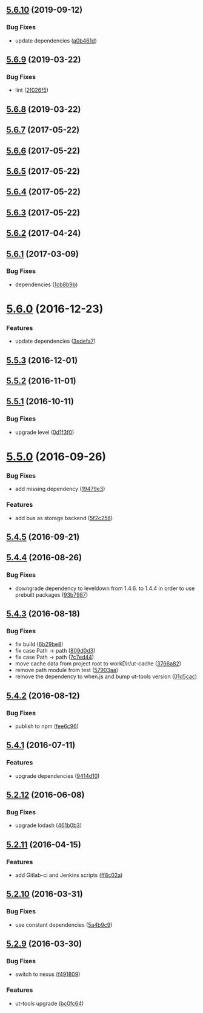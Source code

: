 ## [5.6.10](https://github.com/softwaregroup-bg/ut-cache/compare/v5.6.9...v5.6.10) (2019-09-12)


### Bug Fixes

* update dependencies ([a0b461d](https://github.com/softwaregroup-bg/ut-cache/commit/a0b461d))



## [5.6.9](https://github.com/softwaregroup-bg/ut-cache/compare/v5.6.8...v5.6.9) (2019-03-22)


### Bug Fixes

* lint ([2f026f5](https://github.com/softwaregroup-bg/ut-cache/commit/2f026f5))



<a name="5.6.8"></a>
## [5.6.8](https://github.com/softwaregroup-bg/ut-cache/compare/v5.6.7...v5.6.8) (2019-03-22)



<a name="5.6.7"></a>
## [5.6.7](https://github.com/softwaregroup-bg/ut-cache/compare/v5.6.6...v5.6.7) (2017-05-22)



<a name="5.6.6"></a>
## [5.6.6](https://github.com/softwaregroup-bg/ut-cache/compare/v5.6.5...v5.6.6) (2017-05-22)



<a name="5.6.5"></a>
## [5.6.5](https://github.com/softwaregroup-bg/ut-cache/compare/v5.6.4...v5.6.5) (2017-05-22)



<a name="5.6.4"></a>
## [5.6.4](https://github.com/softwaregroup-bg/ut-cache/compare/v5.6.3...v5.6.4) (2017-05-22)



<a name="5.6.3"></a>
## [5.6.3](https://github.com/softwaregroup-bg/ut-cache/compare/v5.6.2...v5.6.3) (2017-05-22)



<a name="5.6.2"></a>
## [5.6.2](https://github.com/softwaregroup-bg/ut-cache/compare/v5.6.1...v5.6.2) (2017-04-24)



<a name="5.6.1"></a>
## [5.6.1](https://github.com/softwaregroup-bg/ut-cache/compare/v5.6.0...v5.6.1) (2017-03-09)


### Bug Fixes

* dependencies ([1cb8b9b](https://github.com/softwaregroup-bg/ut-cache/commit/1cb8b9b))



<a name="5.6.0"></a>
# [5.6.0](https://github.com/softwaregroup-bg/ut-cache/compare/v5.5.3...v5.6.0) (2016-12-23)


### Features

* update dependencies ([3edefa7](https://github.com/softwaregroup-bg/ut-cache/commit/3edefa7))



<a name="5.5.3"></a>
## [5.5.3](https://github.com/softwaregroup-bg/ut-cache/compare/v5.5.2...v5.5.3) (2016-12-01)



<a name="5.5.2"></a>
## [5.5.2](https://github.com/softwaregroup-bg/ut-cache/compare/v5.5.1...v5.5.2) (2016-11-01)



<a name="5.5.1"></a>
## [5.5.1](https://github.com/softwaregroup-bg/ut-cache/compare/v5.5.0...v5.5.1) (2016-10-11)


### Bug Fixes

* upgrade level ([0d1f3f0](https://github.com/softwaregroup-bg/ut-cache/commit/0d1f3f0))



<a name="5.5.0"></a>
# [5.5.0](https://github.com/softwaregroup-bg/ut-cache/compare/v5.4.5...v5.5.0) (2016-09-26)


### Bug Fixes

* add missing dependency ([19479e3](https://github.com/softwaregroup-bg/ut-cache/commit/19479e3))


### Features

* add bus as storage backend ([5f2c256](https://github.com/softwaregroup-bg/ut-cache/commit/5f2c256))



<a name="5.4.5"></a>
## [5.4.5](https://github.com/softwaregroup-bg/ut-cache/compare/v5.4.4...v5.4.5) (2016-09-21)



<a name="5.4.4"></a>
## [5.4.4](https://github.com/softwaregroup-bg/ut-cache/compare/v5.4.3...v5.4.4) (2016-08-26)


### Bug Fixes

* downgrade dependency to leveldown from 1.4.6. to 1.4.4 in order to use prebuilt packages ([93b7987](https://github.com/softwaregroup-bg/ut-cache/commit/93b7987))



<a name="5.4.3"></a>
## [5.4.3](https://github.com/softwaregroup-bg/ut-cache/compare/v5.4.2...v5.4.3) (2016-08-18)


### Bug Fixes

* fix build ([6b29be8](https://github.com/softwaregroup-bg/ut-cache/commit/6b29be8))
* fix case Path -> path ([809d0d3](https://github.com/softwaregroup-bg/ut-cache/commit/809d0d3))
* fix case Path -> path ([7c7ed44](https://github.com/softwaregroup-bg/ut-cache/commit/7c7ed44))
* move cache data from project root to workDir/ut-cache ([3766a82](https://github.com/softwaregroup-bg/ut-cache/commit/3766a82))
* remove path module from test ([57903aa](https://github.com/softwaregroup-bg/ut-cache/commit/57903aa))
* remove the dependency to when.js and bump ut-tools version ([01d5cac](https://github.com/softwaregroup-bg/ut-cache/commit/01d5cac))



<a name="5.4.2"></a>
## [5.4.2](https://github.com/softwaregroup-bg/ut-cache/compare/v5.4.1...v5.4.2) (2016-08-12)


### Bug Fixes

* publish to npm ([fee6c96](https://github.com/softwaregroup-bg/ut-cache/commit/fee6c96))



<a name="5.4.1"></a>
## [5.4.1](https://git.softwaregroup.com/ut5/ut-cache/compare/v5.2.12...v5.4.1) (2016-07-11)


### Features

* upgrade dependencies ([9414d10](https://git.softwaregroup.com/ut5/ut-cache/commit/9414d10))



<a name="5.2.12"></a>
## [5.2.12](https://git.softwaregroup.com/ut5/ut-cache/compare/v5.2.11...v5.2.12) (2016-06-08)


### Bug Fixes

* upgrade lodash ([461b0b3](https://git.softwaregroup.com/ut5/ut-cache/commit/461b0b3))



<a name="5.2.11"></a>
## [5.2.11](https://git.softwaregroup.com/ut5/ut-cache/compare/v5.2.10...v5.2.11) (2016-04-15)


### Features

* add Gitlab-ci and Jenkins scripts ([ff8c02a](https://git.softwaregroup.com/ut5/ut-cache/commit/ff8c02a))



<a name="5.2.10"></a>
## [5.2.10](https://git.softwaregroup.com/ut5/ut-cache/compare/v5.2.9...v5.2.10) (2016-03-31)


### Bug Fixes

* use constant dependencies ([5a4b9c9](https://git.softwaregroup.com/ut5/ut-cache/commit/5a4b9c9))



<a name="5.2.9"></a>
## [5.2.9](https://git.softwaregroup.com/ut5/ut-cache/compare/v5.2.7...v5.2.9) (2016-03-30)


### Bug Fixes

* switch to nexus ([f491809](https://git.softwaregroup.com/ut5/ut-cache/commit/f491809))

### Features

* ut-tools upgrade ([bc0fc64](https://git.softwaregroup.com/ut5/ut-cache/commit/bc0fc64))



